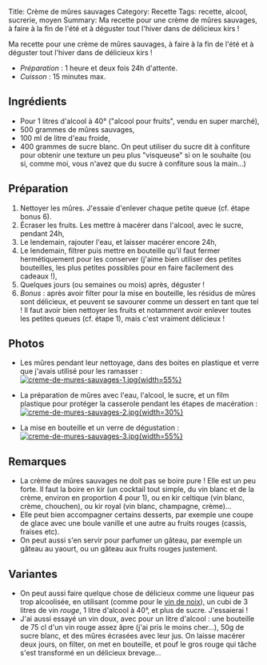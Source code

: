 Title: Crème de mûres sauvages
Category: Recette
Tags: recette, alcool, sucrerie, moyen
Summary: Ma recette pour une crème de mûres sauvages, à faire à la fin de l'été et à déguster tout l'hiver dans de délicieux kirs !

Ma recette pour une crème de mûres sauvages, à faire à la fin de l'été et à déguster tout l'hiver dans de délicieux kirs !

- *Préparation* : 1 heure et deux fois 24h d'attente.
- *Cuisson* : 15 minutes max.

## Ingrédients

- Pour 1 litres d'alcool à 40° ("alcool pour fruits", vendu en super marché),
- 500 grammes de mûres sauvages,
- 100 ml de litre d'eau froide,
- 400 grammes de sucre blanc. On peut utiliser du sucre dit à confiture pour obtenir une texture un peu plus "visqueuse" si on le souhaite (ou si, comme moi, vous n'avez que du sucre à confiture sous la main…)

## Préparation
1. Nettoyer les mûres. J'essaie d'enlever chaque petite queue (cf. étape bonus 6).
2. Écraser les fruits. Les mettre à macérer dans l'alcool, avec le sucre, pendant 24h,
3. Le lendemain, rajouter l'eau, et laisser macérer encore 24h,
4. Le lendemain, filtrer puis mettre en bouteille qu'il faut fermer hermétiquement pour les conserver (j'aime bien utiliser des petites bouteilles, les plus petites possibles pour en faire facilement des cadeaux !),
5. Quelques jours (ou semaines ou mois) après, déguster !
6. *Bonus* : après avoir filter pour la mise en bouteille, les résidus de mûres sont délicieux, et peuvent se savourer comme un dessert en tant que tel ! Il faut avoir bien nettoyer les fruits et notamment avoir enlever toutes les petites queues (cf. étape 1), mais c'est vraiment délicieux !

## Photos
- Les mûres pendant leur nettoyage, dans des boites en plastique et verre que j'avais utilisé pour les ramasser :<br>
    [![creme-de-mures-sauvages-1.jpg]({filename}images/creme-de-mures-sauvages-1.jpg){width=55%}]({filename}images/creme-de-mures-sauvages-1.jpg)

- La préparation de mûres avec l'eau, l'alcool, le sucre, et un film plastique pour protéger la casserole pendant les étapes de macération :<br>
    [![creme-de-mures-sauvages-2.jpg]({filename}images/creme-de-mures-sauvages-2.jpg){width=30%}]({filename}images/creme-de-mures-sauvages-2.jpg)

- La mise en bouteille et un verre de dégustation :
    [![creme-de-mures-sauvages-3.jpg]({filename}images/creme-de-mures-sauvages-3.jpg){width=55%}]({filename}images/creme-de-mures-sauvages-3.jpg)

## Remarques
- La crème de mûres sauvages ne doit pas se boire pure ! Elle est un peu forte. Il faut la boire en kir (un cocktail tout simple, du vin blanc et de la crème, environ en proportion 4 pour 1), ou en kir celtique (vin blanc, crème, chouchen), ou kir royal (vin blanc, champagne, crème)...
- Elle peut bien accompagner certains desserts, par exemple une coupe de glace avec une boule vanille et une autre au fruits rouges (cassis, fraises etc).
- On peut aussi s'en servir pour parfumer un gâteau, par exemple un gâteau au yaourt, ou un gâteau aux fruits rouges justement.

## Variantes
- On peut aussi faire quelque chose de délicieux comme une liqueur pas trop alcoolisée, en utilisant (comme pour le [vin de noix](vin-de-noix-vertes.html)), un cubi de 3 litres de vin *rouge*, 1 litre d'alcool à 40°, et plus de sucre. J'essaierai !
- J'ai aussi essayé un vin doux, avec pour un litre d'alcool : une bouteille de 75 cl d'un vin rouge assez âpre (j'ai pris le moins cher…), 50g de sucre blanc, et des mûres écrasées avec leur jus. On laisse macérer deux jours, on filter, on met en bouteille, et pouf le gros rouge qui tâche s'est transformé en un délicieux brevage…
